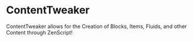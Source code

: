 # ContentTweaker

ContentTweaker allows for the Creation of Blocks, Items, Fluids, and other Content through ZenScript!